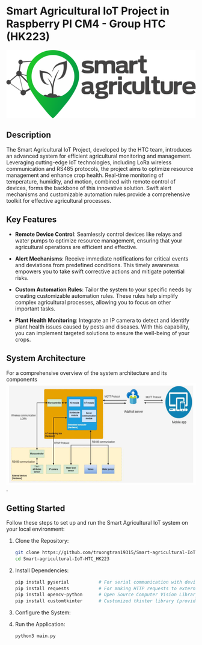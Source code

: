 # Smart Agricultural IoT Project in Raspberry PI CM4 - Group HTC (HK223)

![Smart Agricultural IoT](images/large_test_image2.png)

## Description

The Smart Agricultural IoT Project, developed by the HTC team, introduces an advanced system for efficient agricultural monitoring and management. Leveraging cutting-edge IoT technologies, including LoRa wireless communication and RS485 protocols, the project aims to optimize resource management and enhance crop health. Real-time monitoring of temperature, humidity, and motion, combined with remote control of devices, forms the backbone of this innovative solution. Swift alert mechanisms and customizable automation rules provide a comprehensive toolkit for effective agricultural processes.


## Key Features
- **Remote Device Control**: Seamlessly control devices like relays and water pumps to optimize resource management, ensuring that your agricultural operations are efficient and effective.

- **Alert Mechanisms**: Receive immediate notifications for critical events and deviations from predefined conditions. This timely awareness empowers you to take swift corrective actions and mitigate potential risks.

- **Custom Automation Rules**: Tailor the system to your specific needs by creating customizable automation rules. These rules help simplify complex agricultural processes, allowing you to focus on other important tasks.

- **Plant Health Monitoring**: Integrate an IP camera to detect and identify plant health issues caused by pests and diseases. With this capability, you can implement targeted solutions to ensure the well-being of your crops.


## System Architecture

For a comprehensive overview of the system architecture and its components ![System Architecture Diagram](images/diagram.jpg).

## Getting Started

Follow these steps to set up and run the Smart Agricultural IoT system on your local environment:

1. Clone the Repository:
   ```sh
   git clone https://github.com/truongtran19315/Smart-agricultural-IoT-HTC_HK223.git
   cd Smart-agricultural-IoT-HTC_HK223

2. Install Dependencies:
   ```sh
   pip install pyserial           # For serial communication with devices.
   pip install requests           # For making HTTP requests to external APIs.
   pip install opencv-python      # Open Source Computer Vision Library.
   pip install customtkinter      # Customized tkinter library (provide installation details).

3. Configure the System:
   
4. Run the Application:
   ```sh
   python3 main.py